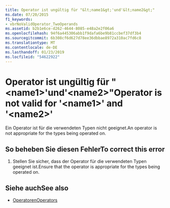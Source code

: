 ```yaml
---
title: Operator ist ungültig für "&lt;name1&gt;'und'&lt;name2&gt;"
ms.date: 07/20/2015
f1_keywords:
- vbrNoValidOperator_TwoOperands
ms.assetid: b2b1e6ce-d262-4644-8085-e48a2e2f06a6
ms.openlocfilehash: 94f6a445306abb1f9dafa6be9b81ccbef37df3b4
ms.sourcegitcommit: 6b308cf6d627d78ee36dbbae8972a310ac7fd6c8
ms.translationtype: MT
ms.contentlocale: de-DE
ms.lasthandoff: 01/23/2019
ms.locfileid: "54622922"
---
```

# <a name="operator-is-not-valid-for-ltname1gt-and-ltname2gt"></a><span data-ttu-id="c7ee8-102">Operator ist ungültig für "&lt;name1&gt;'und'&lt;name2&gt;"</span><span class="sxs-lookup"><span data-stu-id="c7ee8-102">Operator is not valid for '&lt;name1&gt;' and '&lt;name2&gt;'</span></span>
<span data-ttu-id="c7ee8-103">Ein Operator ist für die verwendeten Typen nicht geeignet.</span><span class="sxs-lookup"><span data-stu-id="c7ee8-103">An operator is not appropriate for the types being operated on.</span></span>  
  
## <a name="to-correct-this-error"></a><span data-ttu-id="c7ee8-104">So beheben Sie diesen Fehler</span><span class="sxs-lookup"><span data-stu-id="c7ee8-104">To correct this error</span></span>  
  
1.  <span data-ttu-id="c7ee8-105">Stellen Sie sicher, dass der Operator für die verwendeten Typen geeignet ist.</span><span class="sxs-lookup"><span data-stu-id="c7ee8-105">Ensure that the operator is appropriate for the types being operated on.</span></span>  
  
## <a name="see-also"></a><span data-ttu-id="c7ee8-106">Siehe auch</span><span class="sxs-lookup"><span data-stu-id="c7ee8-106">See also</span></span>
- [<span data-ttu-id="c7ee8-107">Operatoren</span><span class="sxs-lookup"><span data-stu-id="c7ee8-107">Operators</span></span>](../../visual-basic/language-reference/operators/index.md)
